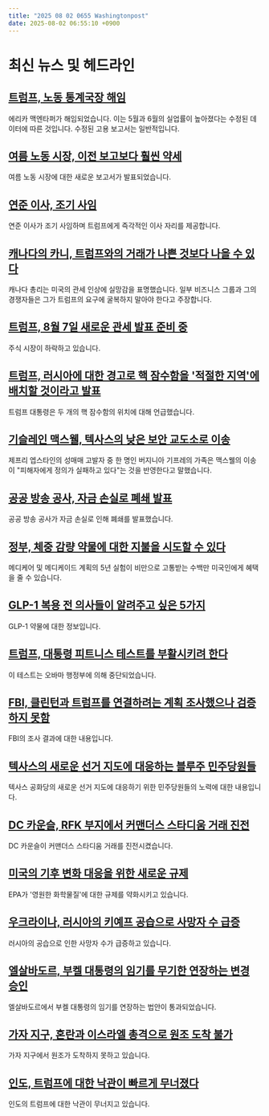 ```yaml
---
title: "2025 08 02 0655 Washingtonpost"
date: 2025-08-02 06:55:10 +0900
---
```


# 최신 뉴스 및 헤드라인

## [트럼프, 노동 통계국장 해임](https://www.washingtonpost.com/business/2025/08/01/trump-fires-bls-chief/)
  에리카 맥엔타퍼가 해임되었습니다. 이는 5월과 6월의 실업률이 높아졌다는 수정된 데이터에 따른 것입니다. 수정된 고용 보고서는 일반적입니다.
## [여름 노동 시장, 이전 보고보다 훨씬 약세](https://www.washingtonpost.com/business/2025/08/01/jobs-report-july-unemployment/)
  여름 노동 시장에 대한 새로운 보고서가 발표되었습니다.
## [연준 이사, 조기 사임](https://www.washingtonpost.com/business/2025/08/01/kugler-resigns-fed-trump/)
  연준 이사가 조기 사임하며 트럼프에게 즉각적인 이사 자리를 제공합니다.
## [캐나다의 카니, 트럼프와의 거래가 나쁜 것보다 나을 수 있다](https://www.washingtonpost.com/world/2025/08/01/canada-trump-tariffs-carney-deal/)
  캐나다 총리는 미국의 관세 인상에 실망감을 표명했습니다. 일부 비즈니스 그룹과 그의 경쟁자들은 그가 트럼프의 요구에 굴복하지 말아야 한다고 주장합니다.
## [트럼프, 8월 7일 새로운 관세 발표 준비 중](https://www.washingtonpost.com/business/2025/08/01/trump-tariffs-deadline-trade-deals/)
  주식 시장이 하락하고 있습니다.
## [트럼프, 러시아에 대한 경고로 핵 잠수함을 '적절한 지역'에 배치할 것이라고 발표](https://www.washingtonpost.com/politics/2025/08/01/trump-presidency-news/)
  트럼프 대통령은 두 개의 핵 잠수함의 위치에 대해 언급했습니다.
## [기슬레인 맥스웰, 텍사스의 낮은 보안 교도소로 이송](https://www.washingtonpost.com/national-security/2025/08/01/epstein-maxwell-trump-sex-trafficking/)
  제프리 엡스타인의 성매매 고발자 중 한 명인 버지니아 기프레의 가족은 맥스웰의 이송이 "피해자에게 정의가 실패하고 있다"는 것을 반영한다고 말했습니다.
## [공공 방송 공사, 자금 손실로 폐쇄 발표](https://www.washingtonpost.com/business/2025/08/01/corporation-for-public-broadcasting-shutdown/)
  공공 방송 공사가 자금 손실로 인해 폐쇄를 발표했습니다.
## [정부, 체중 감량 약물에 대한 지불을 시도할 수 있다](https://www.washingtonpost.com/health/2025/08/01/medicare-medicaid-weight-loss-drugs/)
  메디케어 및 메디케이드 계획의 5년 실험이 비만으로 고통받는 수백만 미국인에게 혜택을 줄 수 있습니다.
## [GLP-1 복용 전 의사들이 알려주고 싶은 5가지](https://www.washingtonpost.com/wellness/2025/07/15/glp1-ozempic-nutrition-muscle-loss/)
  GLP-1 약물에 대한 정보입니다.
## [트럼프, 대통령 피트니스 테스트를 부활시키려 한다](https://www.washingtonpost.com/health/2025/08/01/presidential-fitness-test-trump-schools/)
  이 테스트는 오바마 행정부에 의해 중단되었습니다.
## [FBI, 클린턴과 트럼프를 연결하려는 계획 조사했으나 검증하지 못함](https://www.washingtonpost.com/national-security/2025/07/31/durham-report-declassified-trump-clinton-russia/)
  FBI의 조사 결과에 대한 내용입니다.
## [텍사스의 새로운 선거 지도에 대응하는 블루주 민주당원들](https://www.washingtonpost.com/politics/2025/08/01/texas-redistricting-democrats-california-new-york-retaliate/)
  텍사스 공화당의 새로운 선거 지도에 대응하기 위한 민주당원들의 노력에 대한 내용입니다.
## [DC 카운슬, RFK 부지에서 커맨더스 스타디움 거래 진전](https://www.washingtonpost.com/dc-md-va/2025/08/01/dc-council-votes-washington-commanders-rfk-stadium/)
  DC 카운슬이 커맨더스 스타디움 거래를 진전시켰습니다.
## [미국의 기후 변화 대응을 위한 새로운 규제](https://www.washingtonpost.com/climate-environment/2025/08/01/pfas-forever-chemicals-states/)
  EPA가 '영원한 화학물질'에 대한 규제를 약화시키고 있습니다.
## [우크라이나, 러시아의 키예프 공습으로 사망자 수 급증](https://www.washingtonpost.com/world/2025/08/01/ukraine-russia-kyiv-death-toll/)
  러시아의 공습으로 인한 사망자 수가 급증하고 있습니다.
## [엘살바도르, 부켈 대통령의 임기를 무기한 연장하는 변경 승인](https://www.washingtonpost.com/world/2025/08/01/bukele-el-salvador-president-constitution-power/)
  엘살바도르에서 부켈 대통령의 임기를 연장하는 법안이 통과되었습니다.
## [가자 지구, 혼란과 이스라엘 총격으로 원조 도착 불가](https://www.washingtonpost.com/world/2025/08/01/gaza-food-israel-chaos/)
  가자 지구에서 원조가 도착하지 못하고 있습니다.
## [인도, 트럼프에 대한 낙관이 빠르게 무너졌다](https://www.washingtonpost.com/world/2025/08/01/india-us-trump-modi-trade-tariffs/)
  인도의 트럼프에 대한 낙관이 무너지고 있습니다.